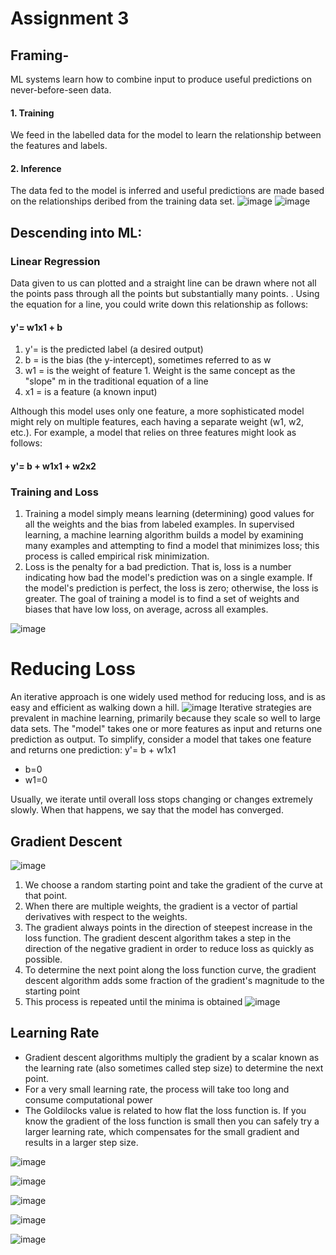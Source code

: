 # Assignment 3
## Framing-
ML systems learn how to combine input to produce useful predictions on never-before-seen data.

#### 1. Training
We feed in the labelled data for the model to learn the relationship between the features and labels. 
#### 2. Inference
The data fed to the model is inferred and useful predictions are made based on the relationships deribed from the training data set.
![image](https://user-images.githubusercontent.com/81459933/114316069-86a23180-9b1f-11eb-9e0c-7d0e03efd062.png)
![image](https://user-images.githubusercontent.com/81459933/114316113-c49f5580-9b1f-11eb-9549-32079ac35cc2.png)


## Descending into ML:
### Linear Regression
Data given to us can plotted and a straight line can be drawn where not all the points pass through all the points but substantially many points. . Using the equation for a line, you could write down this relationship as follows:
#### y'= w1x1 + b
1. y'= is the predicted label (a desired output)
2. b = is the bias (the y-intercept), sometimes referred to as w
3. w1 = is the weight of feature 1. Weight is the same concept as the "slope" m in the traditional equation of a line
4. x1 = is a feature (a known input)

Although this model uses only one feature, a more sophisticated model might rely on multiple features, each having a separate weight (w1, w2, etc.). For example, a model that relies on three features might look as follows:
#### y'= b + w1x1 + w2x2

### Training and Loss
1. Training a model simply means learning (determining) good values for all the weights and the bias from labeled examples. In supervised learning, a machine learning algorithm builds a model by examining many examples and attempting to find a model that minimizes loss; this process is called empirical risk minimization.
2. Loss is the penalty for a bad prediction. That is, loss is a number indicating how bad the model's prediction was on a single example. If the model's prediction is perfect, the loss is zero; otherwise, the loss is greater. The goal of training a model is to find a set of weights and biases that have low loss, on average, across all examples.

![image](https://user-images.githubusercontent.com/81459933/114316933-5a88af80-9b23-11eb-9642-5fcdd2804fef.png)

# Reducing Loss
An iterative approach is one widely used method for reducing loss, and is as easy and efficient as walking down a hill. 
![image](https://user-images.githubusercontent.com/81459933/115071945-8a192c80-9f14-11eb-990a-c3d58062f8ac.png)
Iterative strategies are prevalent in machine learning, primarily because they scale so well to large data sets.
The "model" takes one or more features as input and returns one prediction as output. To simplify, consider a model that takes one feature and returns one prediction: y'= b + w1x1
* b=0
* w1=0

Usually, we iterate until overall loss stops changing or changes extremely slowly. When that happens, we say that the model has converged.

## Gradient Descent
![image](https://user-images.githubusercontent.com/81459933/115086346-b0959280-9f29-11eb-8d7b-a2857e0c3728.png)
 1. We choose a random starting point and take the gradient of the curve at that point. 
 2. When there are multiple weights, the gradient is a vector of partial derivatives with respect to the weights.
 3. The gradient always points in the direction of steepest increase in the loss function. The gradient descent algorithm takes a step in the direction of the negative gradient in order to reduce loss as quickly as possible.
 4. To determine the next point along the loss function curve, the gradient descent algorithm adds some fraction of the gradient's magnitude to the starting point
 5. This process is repeated until the minima is obtained
 ![image](https://user-images.githubusercontent.com/81459933/115086637-47fae580-9f2a-11eb-9411-47f31e013138.png)


## Learning Rate
* Gradient descent algorithms multiply the gradient by a scalar known as the learning rate (also sometimes called step size) to determine the next point.
* For a very small learning rate, the process will take too long and consume computational power
* The Goldilocks value is related to how flat the loss function is. If you know the gradient of the loss function is small then you can safely try a larger learning rate, which compensates for the small gradient and results in a larger step size.

![image](https://user-images.githubusercontent.com/81459933/114316933-5a88af80-9b23-11eb-9642-5fcdd2804fef.png)

![image](https://user-images.githubusercontent.com/81459933/114316959-755b2400-9b23-11eb-887c-ec939086ff26.png)

![image](https://user-images.githubusercontent.com/81459933/114317005-ac313a00-9b23-11eb-87ba-ea70f549a267.png)

![image](https://user-images.githubusercontent.com/81459933/114317026-c539eb00-9b23-11eb-9ae4-b03ecfe2fb1e.png)

![image](https://user-images.githubusercontent.com/81459933/114317041-d4209d80-9b23-11eb-9240-f2562f5b7027.png)
